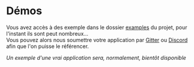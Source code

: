 # Démos
Vous avez accès à des exemple dans le dossier [examples](https://github.com/RaccoonCH/Rakkit/tree/master/examples/) du projet, pour l'instant ils sont peut nombreux...  
Vous pouvez alors nous soumettre votre application par [Gitter](https://gitter.im/_rakkit_/community) ou [Discord](https://discord.gg/szRhf3C) afin que l'on puisse le référencer.  

_Un exemple d'une vrai application sera, normalement, bientôt disponible_
